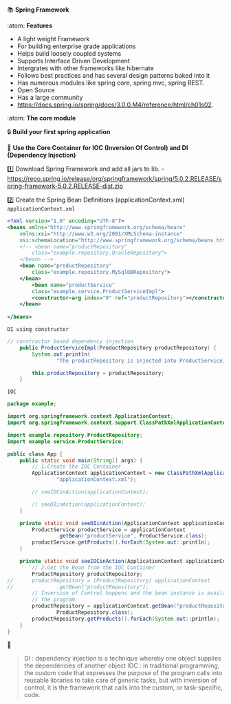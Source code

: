 :books: **Spring Framework**

:atom:  **Features**
- A light weight Framework
- For building enterprise grade applications
- Helps build loosely coupled systems
- Supports Interface Driven Development
- Intergrates with other frameworks like hibernate
- Follows best practices and has several design patterns baked into it
- Has numerous modules like spring core, spring mvc, spring REST.
- Open Source
- Has a large community
- https://docs.spring.io/spring/docs/3.0.0.M4/reference/html/ch01s02.

:atom: **The core module**

:lock: **Build your first spring application**

:key: **Use the Core Container for IOC (Inversion Of Control) and DI (Dependency Injection)** 

:one: Download Spring Framework and add all jars to lib.
-https://repo.spring.io/release/org/springframework/spring/5.0.2.RELEASE/spring-framework-5.0.2.RELEASE-dist.zip

:two: Create the Spring Bean Definitions (applicationContext.xml)  
`applicationContext.xml`
``` xml
<?xml version="1.0" encoding="UTF-8"?>
<beans xmlns="http://www.springframework.org/schema/beans"
	xmlns:xsi="http://www.w3.org/2001/XMLSchema-instance"
	xsi:schemaLocation="http://www.springframework.org/schema/beans http://www.springframework.org/schema/beans/spring-beans.xsd">
	<!-- <bean name="productRepository"
		class="example.repository.OracleRepository">
	</bean> -->
	<bean name="productRepository"
		class="example.repository.MySqlDBRepository">
	</bean>
		<bean name="productService"
		class="example.service.ProductServiceImpl">
		<constructor-arg index="0" ref="productRepository"></constructor-arg>
	</bean>
	
</beans>
```
`DI using constructor`
``` java
// constructor based dependency injection
	public ProductServiceImpl(ProductRepository productRepository) {
		System.out.println(
				"The productRepository is injected into ProductServiceImpl constructor.");

		this.productRepository = productRepository;
    }
```
`IOC`
``` java
package example;

import org.springframework.context.ApplicationContext;
import org.springframework.context.support.ClassPathXmlApplicationContext;

import example.repository.ProductRepository;
import example.service.ProductService;

public class App {
	public static void main(String[] args) {
		// 1.Create the IOC Container
		ApplicationContext applicationContext = new ClassPathXmlApplicationContext(
				"applicationContext.xml");

		// seeIOCinAction(applicationContext);

		// seeDIinAction(applicationContext);
	}

	private static void seeDIinAction(ApplicationContext applicationContext) {
		ProductService productService = applicationContext
				.getBean("productService", ProductService.class);
		productService.getProducts().forEach(System.out::println);
	}

	private static void seeIOCinAction(ApplicationContext applicationContext) {
		// 2.Get the Bean from the IOC Container
		ProductRepository productRepository;
//		productRepository = (ProductRepository) applicationContext
//				.getBean("productRepository");
		// Inversion of Control happens and the bean instance is available in
		// the program
		productRepository = applicationContext.getBean("productRepository",
				ProductRepository.class);
		productRepository.getProducts().forEach(System.out::println);
	}
}

```

:gem:
> DI : dependency injection is a technique whereby one object supplies the dependencies of another object
> IOC :  in traditional programming, the custom code that expresses the purpose of the program calls into reusable libraries to take care of generic tasks, but with inversion of control, it is the framework that calls into the custom, or task-specific, code.